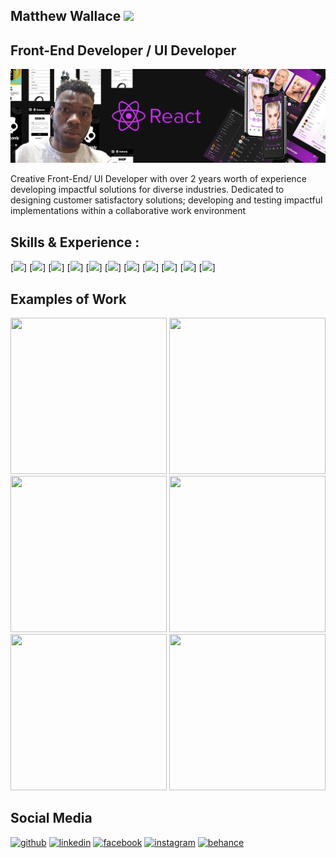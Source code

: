 
## Matthew Wallace <img src='https://raw.githubusercontent.com/innng/innng/master/assets/kyubey.gif' width='150px'/>


## Front-End Developer / UI Developer
![Front-End Developer / UI Developer](https://github.com/matthewowallace/matthewowallace/blob/main/git%20cover.png)

Creative Front-End/ UI Developer with over 2 years worth of experience developing impactful solutions for diverse industries. Dedicated to designing customer satisfactory solutions; developing and testing impactful implementations within a collaborative work environment

## Skills & Experience : 
[<img src="https://camo.githubusercontent.com/533da8800843b57b91a3227ce7d151ca865a0eeaae675715e209c0092314fa96/68747470733a2f2f696d672e736869656c64732e696f2f62616467652f2d52656163742d3435623864383f7374796c653d666c61742d737175617265266c6f676f3d7265616374266c6f676f436f6c6f723d7768697465"/>]
[<img src="https://camo.githubusercontent.com/0c3a16a22ae058cfe38a06dc9ea16404cf006409262f547c9ccfa3ec8b30f71e/68747470733a2f2f696d672e736869656c64732e696f2f62616467652f2d48544d4c352d4533344632363f7374796c653d666c61742d737175617265266c6f676f3d68746d6c35266c6f676f436f6c6f723d7768697465"/>]
[<img src="https://camo.githubusercontent.com/7f8b6716845b5d9cd69f8ce04e587bb955f45040549f33cbd5e9baf464ae5e7e/68747470733a2f2f696d672e736869656c64732e696f2f62616467652f2d4e6573744a732d6561323834353f7374796c653d666c61742d737175617265266c6f676f3d6e6573746a73266c6f676f436f6c6f723d7768697465"/>]
[<img src="https://camo.githubusercontent.com/1e50ab849e8c196ea962ac3b966a15924234879eeb85f9dd0e0431e43a145b43/68747470733a2f2f696d672e736869656c64732e696f2f62616467652f2d4e504d2d4342333833373f7374796c653d666c61742d737175617265266c6f676f3d6e706d266c6f676f436f6c6f723d7768697465"/>]
[<img src="https://camo.githubusercontent.com/5ffd853b0824728d0a8ce1f5dd3634891bb73fe5c560b423eb45c0e34be4581c/68747470733a2f2f696d672e736869656c64732e696f2f62616467652f2d52656475782d3736344142433f7374796c653d666c61742d737175617265266c6f676f3d7265647578266c6f676f436f6c6f723d7768697465"/>]
[<img src="https://camo.githubusercontent.com/5ffd853b0824728d0a8ce1f5dd3634891bb73fe5c560b423eb45c0e34be4581c/68747470733a2f2f696d672e736869656c64732e696f2f62616467652f2d52656475782d3736344142433f7374796c653d666c61742d737175617265266c6f676f3d7265647578266c6f676f436f6c6f723d7768697465"/>]
[<img src="https://camo.githubusercontent.com/6f71b989e6d32eda6a2291e89b3f5cd9eed18c2ccbf20d6fb9a7565f2d39e190/68747470733a2f2f696d672e736869656c64732e696f2f62616467652f2d50726574746965722d4637423933453f7374796c653d666c61742d737175617265266c6f676f3d7072657474696572266c6f676f436f6c6f723d7768697465"/>]
[<img src="https://camo.githubusercontent.com/df9a415742879e049b994a440b13cdc2333bbafc7635a958968e93a25c038f2f/68747470733a2f2f696d672e736869656c64732e696f2f62616467652f5675652532306a732d3335343935453f7374796c653d666f722d7468652d6261646765266c6f676f3d767565646f746a73266c6f676f436f6c6f723d344643303844"/>]
[<img src="https://camo.githubusercontent.com/044d432f3aa4312c01432feee15d783a42c73ed3e6180ea6d92441b4dd4e80af/68747470733a2f2f696d672e736869656c64732e696f2f62616467652f4761747362792d3636333339393f7374796c653d666f722d7468652d6261646765266c6f676f3d676174736279266c6f676f436f6c6f723d7768697465" />]
[<img src="https://camo.githubusercontent.com/1c60295c7efc9d28d2d9f8f6e7c8f2324db9b2a4b58b5092b584cecdf630dcc7/68747470733a2f2f696d672e736869656c64732e696f2f62616467652f6e7578742532306a732d3030433538453f7374796c653d666f722d7468652d6261646765266c6f676f3d6e757874646f746a73266c6f676f436f6c6f723d7768697465" />]
[<img src="https://camo.githubusercontent.com/c5348b2ca69dde247e3d291e93a3417f35f5c1bb35cae8ef745ad81075c39112/68747470733a2f2f696d672e736869656c64732e696f2f62616467652f556e6974792d3130303030303f7374796c653d666f722d7468652d6261646765266c6f676f3d756e697479266c6f676f436f6c6f723d7768697465" />]

## Examples of Work

<span>
<img src="https://scontent.fktp2-1.fna.fbcdn.net/v/t1.6435-9/s600x600/162218497_3958251194241405_1024333494781576987_n.jpg?_nc_cat=109&ccb=1-5&_nc_sid=730e14&_nc_ohc=UZJEe5rRD0QAX_CL_7B&_nc_ht=scontent.fktp2-1.fna&oh=00_AT8zbEqr0PN6pbntPeYMLzCB1mdVLcrY94KrkAptKPvchA&oe=62254768" width="250" height="250"/>

<img src="https://scontent.fktp2-1.fna.fbcdn.net/v/t1.6435-9/p600x600/204995871_4257745990958589_2543811449373770488_n.jpg?_nc_cat=101&ccb=1-5&_nc_sid=730e14&_nc_ohc=JhMZlC7FkuoAX_p_oxV&_nc_ht=scontent.fktp2-1.fna&oh=00_AT8_3ej3doA0peyD0moWjpH2f2WRcOTpzL9HSEBa_8Xh6w&oe=6224245B" width="250" height="250"/>

<img src="https://scontent.fktp2-1.fna.fbcdn.net/v/t1.6435-9/s600x600/161740401_3957993044267220_5306126495439312304_n.jpg?_nc_cat=111&ccb=1-5&_nc_sid=730e14&_nc_ohc=DXTBTInF4eMAX-HbDUj&tn=ffRstH0O3UpE2nhN&_nc_ht=scontent.fktp2-1.fna&oh=00_AT-4uJ9UXXA1s-CrJdmibA9tgYIBiTTDBN2zlNOlM_s1ww&oe=6223AC99" width="250" height="250"/>
  
<img src="https://github.com/matthewowallace/matthewowallace/blob/main/10.png" width="250" height="250"/>
  
<img src="https://github.com/matthewowallace/matthewowallace/blob/main/5.png" width="250" height="250" />
  
<img src="https://scontent.fktp2-1.fna.fbcdn.net/v/t1.6435-9/p180x540/168845845_4017638394969351_3174487645314005311_n.jpg?_nc_cat=111&ccb=1-5&_nc_sid=730e14&_nc_ohc=zUSOT-Ye11YAX_ehli8&_nc_ht=scontent.fktp2-1.fna&oh=00_AT8e43p7IcARRXwmMwAYAyFtbBfpCHmDDD3qh_rk5_7x1w&oe=6224CB56" width="250" height="250" />
<span/>

 ## Social Media
  
 <div/> 
  
[<img src='https://img.shields.io/badge/GitHub-100000?style=for-the-badge&logo=github&logoColor=white' alt='github' height='40' color='#FF00FF'>](https://github.com/matthewowallace)  [<img src='https://camo.githubusercontent.com/a493f6833f99fb3c85788d6d9305e6b7a42b838e5ee5d138fd9a8214a7e77472/68747470733a2f2f696d672e736869656c64732e696f2f62616467652f6c696e6b6564696e2d2532333030373742352e7376673f267374796c653d666f722d7468652d6261646765266c6f676f3d6c696e6b6564696e266c6f676f436f6c6f723d7768697465' alt='linkedin' height='40' color='#FF00FF'>](https://www.linkedin.com/in/https://www.linkedin.com/in/matthew-w-8748b0196//)  [<img src='https://img.shields.io/badge/Facebook-1877F2?style=for-the-badge&logo=facebook&logoColor=white' alt='facebook' height='40' color='#FF00FF'>](https://www.facebook.com/MatthewWallace)  [<img src='https://img.shields.io/badge/Instagram-E4405F?style=for-the-badge&logo=instagram&logoColor=white' alt='instagram' height='40' color='#FF00FF'>](https://www.instagram.com/matthewowallace/)  [<img src='https://camo.githubusercontent.com/7682cd75b45cbe5504360205624d2a57fba784c84d0bdaf7c553406d5c6b1bda/68747470733a2f2f696d672e736869656c64732e696f2f62616467652f426568616e63652d3030353446373f7374796c653d666f722d7468652d6261646765266c6f676f3d626568616e6365266c6f676f436f6c6f723d7768697465' alt='behance' height='40' color='#fff'>](https://www.behance.net/matthewwallace4)  
